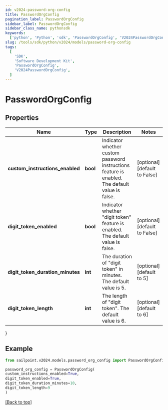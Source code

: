 ```yaml
---
id: v2024-password-org-config
title: PasswordOrgConfig
pagination_label: PasswordOrgConfig
sidebar_label: PasswordOrgConfig
sidebar_class_name: pythonsdk
keywords:
  ['python', 'Python', 'sdk', 'PasswordOrgConfig', 'V2024PasswordOrgConfig']
slug: /tools/sdk/python/v2024/models/password-org-config
tags:
  [
    'SDK',
    'Software Development Kit',
    'PasswordOrgConfig',
    'V2024PasswordOrgConfig',
  ]
---
```


# PasswordOrgConfig

## Properties

| Name | Type | Description | Notes |
| --- | --- | --- | --- |
| **custom_instructions_enabled** | **bool** | Indicator whether custom password instructions feature is enabled. The default value is false. | [optional] [default to False] |
| **digit_token_enabled** | **bool** | Indicator whether \"digit token\" feature is enabled. The default value is false. | [optional] [default to False] |
| **digit_token_duration_minutes** | **int** | The duration of \"digit token\" in minutes. The default value is 5. | [optional] [default to 5] |
| **digit_token_length** | **int** | The length of \"digit token\". The default value is 6. | [optional] [default to 6] |

}

## Example

```python
from sailpoint.v2024.models.password_org_config import PasswordOrgConfig

password_org_config = PasswordOrgConfig(
custom_instructions_enabled=True,
digit_token_enabled=True,
digit_token_duration_minutes=10,
digit_token_length=9
)

```

[[Back to top]](#)
